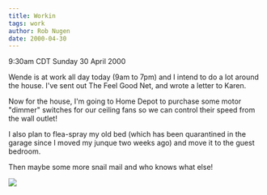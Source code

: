 ```yaml
---
title: Workin
tags: work
author: Rob Nugen
date: 2000-04-30
---
```


<title></title>
<p class=date>9:30am CDT Sunday 30 April 2000</p>

<p>Wende is at work all day today (9am to 7pm) and I intend to do a lot around the house.  I've sent out The Feel Good Net, and wrote a letter to Karen.

<p>Now for the house, I'm going to Home Depot to purchase some motor
"dimmer" switches for our ceiling fans so we can control their speed
from the wall outlet!

<p>I also plan to flea-spray my old bed (which has been quarantined in
the garage since I moved my junque two weeks ago) and move it to the
guest bedroom.

<p>Then maybe some more snail mail and who knows what else!

<p><img src='/images/rob/wL-ROB.gif'>

